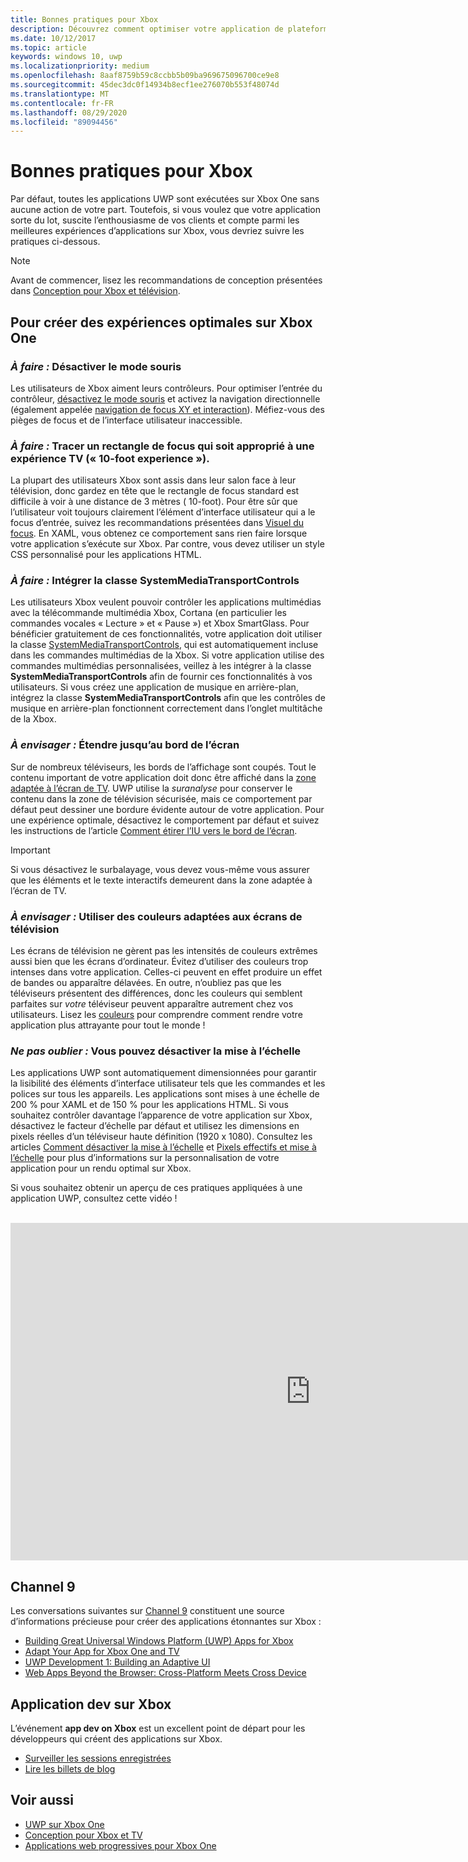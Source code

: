 ```yaml
---
title: Bonnes pratiques pour Xbox
description: Découvrez comment optimiser votre application de plateforme Windows universelle (UWP) pour Xbox One en suivant ces meilleures pratiques de développement Xbox.
ms.date: 10/12/2017
ms.topic: article
keywords: windows 10, uwp
ms.localizationpriority: medium
ms.openlocfilehash: 8aaf8759b59c8ccbb5b09ba969675096700ce9e8
ms.sourcegitcommit: 45dec3dc0f14934b8ecf1ee276070b553f48074d
ms.translationtype: MT
ms.contentlocale: fr-FR
ms.lasthandoff: 08/29/2020
ms.locfileid: "89094456"
---
```

# <a name="xbox-best-practices"></a>Bonnes pratiques pour Xbox

Par défaut, toutes les applications UWP sont exécutées sur Xbox One sans aucune action de votre part. Toutefois, si vous voulez que votre application sorte du lot, suscite l’enthousiasme de vos clients et compte parmi les meilleures expériences d’applications sur Xbox, vous devriez suivre les pratiques ci-dessous.
  > [!NOTE]
  > Avant de commencer, lisez les recommandations de conception présentées dans [Conception pour Xbox et télévision](../design/devices/designing-for-tv.md).   

## <a name="to-build-the-best-experiences-for-xbox-one"></a>Pour créer des expériences optimales sur Xbox One

### <a name="do-turn-off-mouse-mode"></a>*À faire :* Désactiver le mode souris

Les utilisateurs de Xbox aiment leurs contrôleurs. Pour optimiser l’entrée du contrôleur, [désactivez le mode souris](how-to-disable-mouse-mode.md) et activez la navigation directionnelle (également appelée [navigation de focus XY et interaction](../design/input/gamepad-and-remote-interactions.md#xy-focus-navigation-and-interaction)). Méfiez-vous des pièges de focus et de l’interface utilisateur inaccessible.

### <a name="do-draw-a-focus-rectangle-that-is-appropriate-for-a-10-foot-experience"></a>*À faire :* Tracer un rectangle de focus qui soit approprié à une expérience TV (« 10-foot experience »).

La plupart des utilisateurs Xbox sont assis dans leur salon face à leur télévision, donc gardez en tête que le rectangle de focus standard est difficile à voir à une distance de 3 mètres ( 10-foot). Pour être sûr que l’utilisateur voit toujours clairement l’élément d’interface utilisateur qui a le focus d’entrée, suivez les recommandations présentées dans [Visuel du focus](../design/input/gamepad-and-remote-interactions.md#focus-visual). En XAML, vous obtenez ce comportement sans rien faire lorsque votre application s’exécute sur Xbox. Par contre, vous devez utiliser un style CSS personnalisé pour les applications HTML.

### <a name="do-integrate-with-the-systemmediatransportcontrols-class"></a>*À faire :* Intégrer la classe SystemMediaTransportControls

Les utilisateurs Xbox veulent pouvoir contrôler les applications multimédias avec la télécommande multimédia Xbox, Cortana (en particulier les commandes vocales « Lecture » et « Pause ») et Xbox SmartGlass. Pour bénéficier gratuitement de ces fonctionnalités, votre application doit utiliser la classe [SystemMediaTransportControls](https://docs.microsoft.com/uwp/api/windows.media.systemmediatransportcontrols), qui est automatiquement incluse dans les commandes multimédias de la Xbox. Si votre application utilise des commandes multimédias personnalisées, veillez à les intégrer à la classe **SystemMediaTransportControls** afin de fournir ces fonctionnalités à vos utilisateurs. Si vous créez une application de musique en arrière-plan, intégrez la classe **SystemMediaTransportControls** afin que les contrôles de musique en arrière-plan fonctionnent correctement dans l’onglet multitâche de la Xbox.

<!-- ### *Do:* Use adaptive UI to account for snapped apps
One of the unique features of Xbox One is that users can snap apps such as Cortana next to any other app, so your app should respond gracefully when it runs in *fill mode*. Implement [adaptive UI](../get-started/universal-application-platform-guide.md#design-adaptive-ui-with-adaptive-panels) and make sure to test your app during development by snapping an app next to it. -->

### <a name="consider-draw-to-the-edge-of-the-screen"></a>*À envisager :* Étendre jusqu’au bord de l’écran

Sur de nombreux téléviseurs, les bords de l’affichage sont coupés. Tout le contenu important de votre application doit donc être affiché dans la [zone adaptée à l’écran de TV](../design/devices/designing-for-tv.md#tv-safe-area). UWP utilise la *suranalyse* pour conserver le contenu dans la zone de télévision sécurisée, mais ce comportement par défaut peut dessiner une bordure évidente autour de votre application. Pour une expérience optimale, désactivez le comportement par défaut et suivez les instructions de l’article [Comment étirer l’IU vers le bord de l’écran](turn-off-overscan.md).
> [!IMPORTANT]
  > Si vous désactivez le surbalayage, vous devez vous-même vous assurer que les éléments et le texte interactifs demeurent dans la zone adaptée à l’écran de TV. 

### <a name="consider-use-tv-safe-colors"></a>*À envisager :* Utiliser des couleurs adaptées aux écrans de télévision

Les écrans de télévision ne gèrent pas les intensités de couleurs extrêmes aussi bien que les écrans d’ordinateur. Évitez d’utiliser des couleurs trop intenses dans votre application. Celles-ci peuvent en effet produire un effet de bandes ou apparaître délavées. En outre, n’oubliez pas que les téléviseurs présentent des différences, donc les couleurs qui semblent parfaites sur *votre* téléviseur peuvent apparaître autrement chez vos utilisateurs. Lisez les [couleurs](../design/devices/designing-for-tv.md#colors) pour comprendre comment rendre votre application plus attrayante pour tout le monde !

### <a name="remember-you-can-disable-scaling"></a>*Ne pas oublier :* Vous pouvez désactiver la mise à l’échelle

Les applications UWP sont automatiquement dimensionnées pour garantir la lisibilité des éléments d’interface utilisateur tels que les commandes et les polices sur tous les appareils. Les applications sont mises à une échelle de 200 % pour XAML et de 150 % pour les applications HTML. Si vous souhaitez contrôler davantage l’apparence de votre application sur Xbox, désactivez le facteur d’échelle par défaut et utilisez les dimensions en pixels réelles d’un téléviseur haute définition (1920 x 1080). Consultez les articles [Comment désactiver la mise à l’échelle](disable-scaling.md) et [Pixels effectifs et mise à l’échelle](../design/basics/design-and-ui-intro.md#effective-pixels-and-scaling) pour plus d’informations sur la personnalisation de votre application pour un rendu optimal sur Xbox.

Si vous souhaitez obtenir un aperçu de ces pratiques appliquées à une application UWP, consultez cette vidéo !
</br>
</br>
<iframe src="https://channel9.msdn.com/Blogs/One-Dev-Minute/Tailoring-your-UWP-app-for-Xbox/player" width="960" height="540" allowFullScreen frameBorder="0"></iframe>

## <a name="channel-9"></a>Channel 9

Les conversations suivantes sur [Channel 9](https://channel9.msdn.com/) constituent une source d’informations précieuse pour créer des applications étonnantes sur Xbox :

- [Building Great Universal Windows Platform (UWP) Apps for Xbox](https://channel9.msdn.com/Events/Build/2016/B883)
- [Adapt Your App for Xbox One and TV](https://channel9.msdn.com/Events/Build/2016/T651-R1)
- [UWP Development 1: Building an Adaptive UI](https://channel9.msdn.com/Events/Build/2016/L724-R1)
- [Web Apps Beyond the Browser: Cross-Platform Meets Cross Device](https://channel9.msdn.com/Events/Build/2016/B888)

## <a name="app-dev-on-xbox"></a>Application dev sur Xbox

L’événement **app dev on Xbox** est un excellent point de départ pour les développeurs qui créent des applications sur Xbox.

* [Surveiller les sessions enregistrées](https://developer.microsoft.com/windows/projects/campaigns/app-dev-on-xbox-event#WatchNow)
* [Lire les billets de blog](https://developer.microsoft.com/windows/projects/campaigns/app-dev-on-xbox-event#BlogSeries)

## <a name="see-also"></a>Voir aussi

- [UWP sur Xbox One](index.md)
- [Conception pour Xbox et TV](../design/devices/designing-for-tv.md)
- [Applications web progressives pour Xbox One](https://docs.microsoft.com/microsoft-edge/progressive-web-apps/xbox-considerations)
